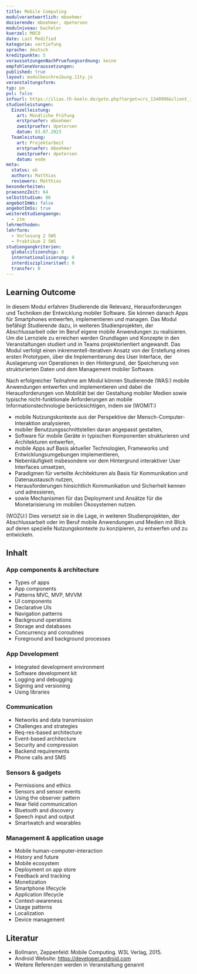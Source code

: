 ```yaml
---
title: Mobile Computing
modulverantwortlich: mboehmer
dozierende: mboehmer, dpetersen
modulniveau: bachelor
kuerzel: MOCO
date: Last Modified
kategorie: vertiefung
sprache: deutsch
kreditpunkte: 5
voraussetzungenNachPruefungsordnung: keine
empfohleneVoraussetzungen:
published: true
layout: modulbeschreibung.11ty.js
veranstaltungsform: 
typ: pm
pvl: false
infourl: https://ilias.th-koeln.de/goto.php?target=crs_1340996&client_id=ILIAS_FH_Koeln
studienleistungen:
  Einzelleistung:
    art: Mündliche Prüfung
    erstpruefer: mboehmer
    zweitpruefer: dpetersen
    datum: 03.07.2023
  Teamleistung:
    art: Projektarbeit
    erstpruefer: mboehmer
    zweitpruefer: dpetersen
    datum: ende
meta:
  status: ok    
  authors: Matthias
  reviewers: Matthias
besonderheiten: 
praesenzZeit: 64
selbstStudium: 86
angebotImWs: false
angebotImSs: true
weitereStudiengaenge: 
  - itm
lehrmethoden:
lehrform:
  - Vorlesung 2 SWS
  - Praktikum 2 SWS
studiengangkriterien:
  globalcitizenship: 0
  internationalisierung: 0
  interdisziplinaritaet: 0
  transfer: 0  
---
```


## Learning Outcome

In diesem Modul erfahren Studierende die Relevanz, Herausforderungen und Techniken der Entwicklung mobiler Software. Sie können danach Apps für Smartphones entwerfen, implementieren und managen. Das Modul befähigt Studierende dazu, in weiteren Studienprojekten, der Abschlussarbeit oder im Beruf eigene mobile Anwendungen zu realisieren. Um die Lernziele zu erreichen werden Grundlagen und Konzepte in den Veranstaltungen studiert und in Teams projektorientiert angewandt. Das Modul verfolgt einen inkrementell-iterativen Ansatz von der Erstellung eines ersten Prototypen, über die Implementierung des User Interface, der Auslagerung von Operationen in den Hintergrund, der Speicherung von strukturierten Daten und dem Management mobiler Software.

Nach erfolgreicher Teilnahme am Modul können Studierende (WAS:) mobile Anwendungen entwerfen und implementieren und dabei die Herausforderungen von Mobilität bei der Gestaltung mobiler Medien sowie typische nicht-funktionale Anforderungen an mobile Informationstechnologie berücksichtigen, indem sie (WOMIT:)

- mobile Nutzungskontexte aus der Perspektive der Mensch-Computer-Interaktion analysieren,
- mobiler Benutzungsschnittstellen daran angepasst gestalten,
- Software für mobile Geräte in typischen Komponenten strukturieren und Architekturen entwerfen,
- mobile Apps auf Basis aktueller Technologien, Frameworks und Entwicklungsumgebungen implementieren,
- Nebenläufigkeit insbesondere vor dem Hintergrund interaktiver User Interfaces umsetzen,
- Paradigmen für verteilte Architekturen als Basis für Kommunikation und Datenaustausch nutzen,
- Herausforderungen hinsichtlich Kommunikation und Sicherheit kennen und adressieren,
- sowie Mechanismen für das Deployment und Ansätze für die Monetarisierung im mobilen Ökosystemen nutzen.

(WOZU:) Dies versetzt sie in die Lage, in weiteren Studienprojekten, der Abschlussarbeit oder im Beruf mobile Anwendungen und Medien mit Blick auf deren spezielle Nutzungskontexte zu konzipieren, zu entwerfen und zu entwickeln.

## Inhalt

### App components & architecture
- Types of apps
- App components
- Patterns MVC, MVP, MVVM
- UI components
- Declarative UIs
- Navigation patterns
- Background operations
- Storage and databases
- Concurrency and coroutines
- Foreground and background processes

### App Development
- Integrated development environment
- Software development kit
- Logging and debugging
- Signing and versioning
- Using libraries

### Communication
- Networks and data transmission
- Challenges and strategies
- Req-res-based architecture
- Event-based architecture
- Security and compression
- Backend requirements
- Phone calls and SMS

### Sensors & gadgets
- Permissions and ethics
- Sensors and sensor events
- Using the observer pattern
- Near field communication
- Bluetooth and discovery
- Speech input and output
- Smartwatch and wearables

### Management & application usage
- Mobile human-computer-interaction
- History and future
- Mobile ecosystem
- Deployment on app store
- Feedback and tracking
- Monetization
- Smartphone lifecycle
- Application lifecycle
- Context-awareness
- Usage patterns
- Localization
- Device management

## Literatur
- Bollmann, Zeppenfeld: Mobile Computing. W3L Verlag, 2015.
- Android Website: https://developer.android.com
- Weitere Referenzen werden in Veranstaltung genannt
